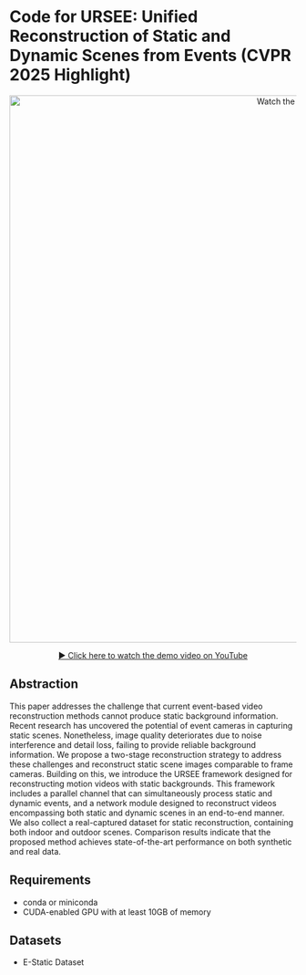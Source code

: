 # Code for URSEE: Unified Reconstruction of Static and Dynamic Scenes from Events (CVPR 2025 Highlight)

<p align="center">
  <a href="https://youtu.be/Zh8KF_SDGrU" target="_blank">
    <img src="https://img.youtube.com/vi/Zh8KF_SDGrU/maxresdefault.jpg" alt="Watch the video" width="960">
  </a>
</p>

<p align="center">
  <a href="https://youtu.be/Zh8KF_SDGrU" target="_blank">▶ Click here to watch the demo video on YouTube</a>
</p>

## Abstraction

This paper addresses the challenge that current event-based video reconstruction methods cannot produce static background information. Recent research has uncovered the potential of event cameras in capturing static scenes. Nonetheless, image quality deteriorates due to noise interference and detail loss, failing to provide reliable background information. We propose a two-stage reconstruction strategy to address these challenges and reconstruct static scene images comparable to frame cameras. Building on this, we introduce the URSEE framework designed for reconstructing motion videos with static backgrounds. This framework includes a parallel channel that can simultaneously process static and dynamic events, and a network module designed to reconstruct videos encompassing both static and dynamic scenes in an end-to-end manner. We also collect a real-captured dataset for static reconstruction, containing both indoor and outdoor scenes. Comparison results indicate that the proposed method achieves state-of-the-art performance on both synthetic and real data.

## Requirements

- conda or miniconda  
- CUDA-enabled GPU with at least 10GB of memory

## Datasets

- E-Static Dataset 
